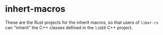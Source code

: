 # inhert-macros
These are the Rust projects for the inherit macros, so that users of `liber-rs` can "inherit" the C++ classes defined in
the `libER` C++ project.  
